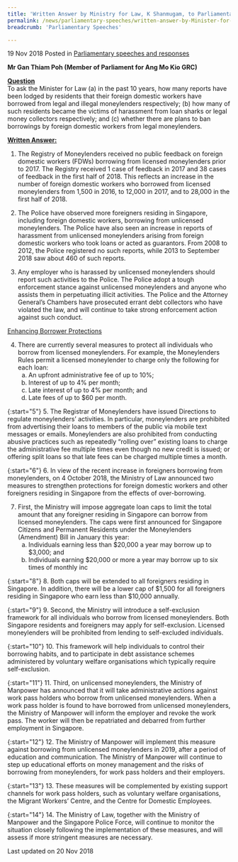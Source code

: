 ```yaml
---
title: 'Written Answer by Ministry for Law, K Shanmugam, to Parliamentary Questions on Moneylending'
permalink: /news/parliamentary-speeches/written-answer-by-Minister-for-Law-KShanmugam-to-Parliamentary-questions-on-moneylending
breadcrumb: 'Parliamentary Speeches'

---
```



19 Nov 2018 Posted in [Parliamentary speeches and responses](/news/parliamentary-speeches)

**Mr Gan Thiam Poh (Member of Parliament for Ang Mo Kio GRC)**

**<u>Question</u>**  
To ask the Minister for Law (a) in the past 10 years, how many reports have been lodged by residents that their foreign domestic workers have borrowed from legal and illegal moneylenders respectively; (b) how many of such residents became the victims of harassment from loan sharks or legal money collectors respectively; and (c) whether there are plans to ban borrowings by foreign domestic workers from legal moneylenders.


**<u>Written Answer:</u>**

1. The Registry of Moneylenders received no public feedback on foreign domestic workers (FDWs) borrowing from licensed moneylenders prior to 2017. The Registry received 1 case of feedback in 2017 and 38 cases of feedback in the first half of 2018. This reflects an increase in the number of foreign domestic workers who borrowed from licensed moneylenders from 1,500 in 2016, to 12,000 in 2017, and to 28,000 in the first half of 2018.
 
2. The Police have observed more foreigners residing in Singapore, including foreign domestic workers, borrowing from unlicensed moneylenders. The Police have also seen an increase in reports of harassment from unlicensed moneylenders arising from foreign domestic workers who took loans or acted as guarantors. From 2008 to 2012, the Police registered no such reports, while 2013 to September 2018 saw about 460 of such reports.
 
3. Any employer who is harassed by unlicensed moneylenders should report such activities to the Police.  The Police adopt a tough enforcement stance against unlicensed moneylenders and anyone who assists them in perpetuating illicit activities. The Police and the Attorney General’s Chambers have prosecuted errant debt collectors who have violated the law, and will continue to take strong enforcement action against such conduct.

<u>Enhancing Borrower Protections</u>


<ol start="4">
<li>There are currently several measures to protect all individuals who borrow from licensed moneylenders. For example, the Moneylenders Rules permit a licensed moneylender to charge only the following for each loan:

<ol style="list-style-type: lower-alpha">
<li>An upfront administrative fee of up to 10%; </li>
<li>Interest of up to 4% per month; </li>
<li>Late interest of up to 4% per month; and </li>
<li>Late fees of up to $60 per month. </li>
</ol>
</li>
</ol>

{:start="5"}
5. The Registrar of Moneylenders have issued Directions to regulate moneylenders’ activities. In particular, moneylenders are prohibited from advertising their loans to members of the public via mobile text messages or emails. Moneylenders are also prohibited from conducting abusive practices such as repeatedly “rolling over” existing loans to charge the administrative fee multiple times even though no new credit is issued; or offering split loans so that late fees can be charged multiple times a month.

{:start="6"}
6. In view of the recent increase in foreigners borrowing from moneylenders, on 4 October 2018, the Ministry of Law announced two measures to strengthen protections for foreign domestic workers and other foreigners residing in Singapore from the effects of over-borrowing.

<ol start="7">
<li>First, the Ministry will impose aggregate loan caps to limit the total amount that any foreigner residing in Singapore can borrow from licensed moneylenders. The caps were first announced for Singapore Citizens and Permanent Residents under the Moneylenders (Amendment) Bill in January this year:
<ol style="list-style-type: lower-alpha">
<li>Individuals earning less than $20,000 a year may borrow up to $3,000; and </li>
 
<li>Individuals earning $20,000 or more a year may borrow up to six times of monthly inc </li>
</ol>

</li>
</ol>

{:start="8"}
8. Both caps will be extended to all foreigners residing in Singapore. In addition, there will be a lower cap of $1,500 for all foreigners residing in Singapore who earn less than $10,000 annually.
 
{:start="9"} 
9. Second, the Ministry will introduce a self-exclusion framework for all individuals who borrow from licensed moneylenders. Both Singapore residents and foreigners may apply for self-exclusion. Licensed moneylenders will be prohibited from lending to self-excluded individuals.
 
{:start="10"} 
10. This framework will help individuals to control their borrowing habits, and to participate in debt assistance schemes administered by voluntary welfare organisations which typically require self-exclusion.

{:start="11"}
11. Third, on unlicensed moneylenders, the Ministry of Manpower has announced that it will take administrative actions against work pass holders who borrow from unlicensed moneylenders. When a work pass holder is found to have borrowed from unlicensed moneylenders, the Ministry of Manpower will inform the employer and revoke the work pass. The worker will then be repatriated and debarred from further employment in Singapore.

{:start="12"}
12. The Ministry of Manpower will implement this measure against borrowing from unlicensed moneylenders in 2019, after a period of education and communication. The Ministry of Manpower will continue to step up educational efforts on money management and the risks of borrowing from moneylenders, for work pass holders and their employers.

{:start="13"}
13. These measures will be complemented by existing support channels for work pass holders, such as voluntary welfare organisations, the Migrant Workers’ Centre, and the Centre for Domestic Employees.

{:start="14"}
14. The Ministry of Law, together with the Ministry of Manpower and the Singapore Police Force, will continue to monitor the situation closely following the implementation of these measures, and will assess if more stringent measures are necessary.


<p class="right-side-updated">Last updated on 20 Nov 2018</p> 

